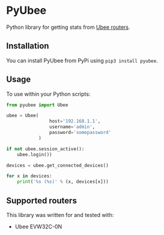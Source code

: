 # PyUbee
Python library for getting stats from [Ubee routers](http://www.ubeeinteractive.com/products).

Installation
------------

You can install PyUbee from PyPi using `pip3 install pyubee`.

Usage
-----

To use within your Python scripts:
```python
from pyubee import Ubee

ubee = Ubee(
                host='192.168.1.1',
                username='admin',
                password='somepassword'
            )

if not ubee.session_active():
    ubee.login())

devices = ubee.get_connected_devices()

for x in devices:
    print('%s (%s)' % (x, devices[x]))
```

Supported routers
-----------------
This library was written for and tested with:

* Ubee EVW32C-0N

